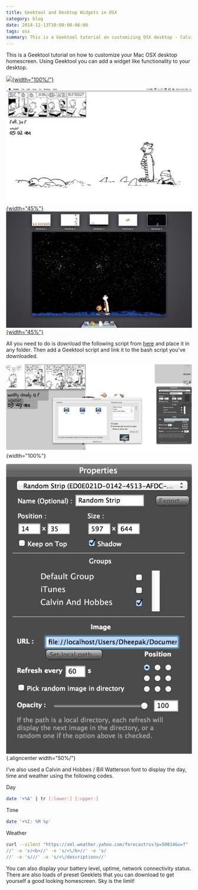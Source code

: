 ```yaml
---
title: Geektool and Desktop Widgets in OSX
category: blog
date: 2014-12-13T10:00:00-06:00
tags: osx
summary: This is a Geektool tutorial on customizing OSX desktop - Calvin & Hobbes themed ...
---
```


This is a Geektool tutorial on how to customize your Mac OSX desktop
homescreen. Using Geektool you can add a widget like functionality to
your desktop.

[![](https://lh4.googleusercontent.com/TZkEbkEUgfXVhtL3XNgQ8tYNuaO_WF_WhgtuN0nYGJEx=s0){width="100%/"}](https://plus.google.com/photos/+DheepakKrishnamurthy/albums/5969008662076135425)

[![](https://raw.githubusercontent.com/kdheepak/GeekToolBash/master/Screenshots/1.png){width="45%"}](https://plus.google.com/photos/+DheepakKrishnamurthy/albums/5969008662076135425)
[![](https://raw.githubusercontent.com/kdheepak/GeekToolBash/master/Screenshots/2.jpg){width="45%"}](https://plus.google.com/photos/+DheepakKrishnamurthy/albums/5969008662076135425)

All you need to do is download the following script from
[here](https://github.com/kdheepak/GeekToolBash/blob/master/bashScript)
and place it in any folder. Then add a Geektool script and link it to
the bash script you've downloaded.

![](https://raw.githubusercontent.com/kdheepak/GeekToolBash/master/Screenshots/3.png){width="100%"}

![](https://raw.githubusercontent.com/kdheepak/GeekToolBash/master/Screenshots/4.png){.aligncenter
width="50%/"}

I've also used a Calvin and Hobbes / Bill Watterson font to display the
day, time and weather using the following codes.

Day

```bash
date '+%A' | tr [:lower:] [:upper:]
```

Time

```bash
date '+%I: %M %p'
```

Weather

```bash
curl --silent "https://xml.weather.yahoo.com/forecastrss?p=50014&u=f" | grep -E '(Current Conditions:|F<BR)' | sed -e 's/Current Conditions://' -e 's/
//' -e 's/<b>//' -e 's/<\/b>//' -e 's/
//' -e 's///' -e 's/<\/description>//'
```

You can also display your battery level, uptime, network connectivity
status. There are also loads of preset Geeklets that you can download to
get yourself a good looking homescreen. Sky is the limit!
